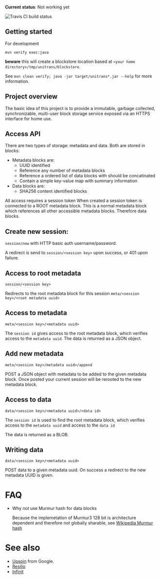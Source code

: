 **Current status**: Not working yet

![Travis CI build status](https://api.travis-ci.org/bneijt/unitrans.svg)

Getting started
---------------
For development

    mvn verify exec:java

**beware** this will create a blockstore location based at `<your home directory>/tmp/unitrans/blockstore`.

See `mvn clean verify; java -jar target/unitrans*.jar --help` for more information.

Project overview
----------------
The basic idea of this project is to provide a immutable, garbage collected, synchronizable,
multi-user block storage service exposed via an HTTPS interface for home use.


Access API
----------
There are two types of storage: metadata and data. Both are stored in blocks:
  - Metadata blocks are:
    - UUID identified
    - Reference any number of metadata blocks
    - Reference a ordered list of data blocks with should be concatinated
    - Contain a simple key-value map with summary information
  - Data blocks are:
    - SHA256 content identified blocks

All access requires a session token
When created a session token is connected to a ROOT metadata block. This is a normal
metadata block which references all other accessible metadata blocks. Therefore data blocks.

Create new session:
-----
`session/new` with HTTP basic auth username/password.

A redirect is send to `session/<session key>` upon success, or 401 upon failure.

Access to root metadata
-----

    session/<session key>
    
Redirects to the root metadata block for this session `meta/<session key>/<root metadata uuid>`

Access to metadata
-----

    meta/<session key>/<metadata uuid>

The `session id` gives access to the root metadata block, which verifies access to the `metadata uuid`.
The data is returned as a JSON object.

Add new metadata
--------

    meta/<session key>/metadata uuid>/append

POST a JSON object with metadata to be added to the given metadata block.
Once posted your current session will be rerooted to the new metadata block.

Access to data
----

    data/<session key>/<metadata uuid>/<data id>

The `session id` is used to find the root metadata block, which verifies access to the `metadata
uuid` and access to the `data id`

The data is returned as a BLOB.

Writing data
--------

    data/<session key>/<metadata uuid>
   
POST data to a given metadata uuid. On success a redirect to the new metadata UUID is given.

FAQ
====
- Why not use Murmur hash for data blocks
  
  Because the implemetation of Murmur3 128 bit is architecture dependent
  and therefore not globally sharable, see [Wikipedia Murmur hash](https://en.wikipedia.org/wiki/MurmurHash)

See also
========

- [Upspin](https://upspin.io/) from Google.
- [Resilio](https://www.resilio.com/)
- [Infinit](http://infinit.sh/)
